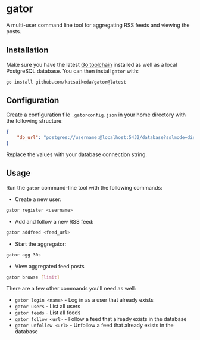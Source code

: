 # gator

A multi-user command line tool for aggregating RSS feeds and viewing the posts.

## Installation

Make sure you have the latest [Go toolchain](https://golang.org/dl/) installed as well as a local PostgreSQL database. You can then install `gator` with:

```bash
go install github.com/katsuikeda/gator@latest
```

## Configuration

Create a configuration file `.gatorconfig.json` in your home directory with the following structure:

```json
{
    "db_url": "postgres://username:@localhost:5432/database?sslmode=disable"
}
```

Replace the values with your database connection string.

## Usage

Run the `gator` command-line tool with the following commands:

- Create a new user:

```bash
gator register <username>
```

- Add and follow a new RSS feed:

```bash
gator addfeed <feed_url>
```

- Start the aggregator:

```bash
gator agg 30s
```

- View aggregated feed posts

```bash
gator browse [limit]
```

There are a few other commands you'll need as well:

- `gator login <name>` - Log in as a user that already exists
- `gator users` - List all users
- `gator feeds` - List all feeds
- `gator follow <url>` - Follow a feed that already exists in the database
- `gator unfollow <url>` - Unfollow a feed that already exists in the database
